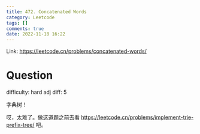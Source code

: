 ```yaml
---
title: 472. Concatenated Words
category: Leetcode
tags: []
comments: true
date: 2022-11-18 16:22
---
```



Link: https://leetcode.cn/problems/concatenated-words/

# Question

difficulty: hard
adj diff: 5

字典树！

哎，太难了。做这道题之前去看 https://leetcode.cn/problems/implement-trie-prefix-tree/ 吧。
